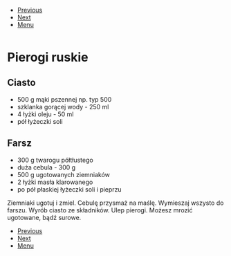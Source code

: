 <!-- Navigation Menu Start -->

- [Previous](<Pierniki.md>)
- [Next](<Pierogi z mięsem.md>)
- [Menu](<README.md>)

<div style="margin-bottom: 50px"></div>

<!-- /Navigation Menu Start -->


# Pierogi ruskie

## Ciasto

- 500 g mąki pszennej np. typ 500
- szklanka gorącej wody - 250 ml
- 4 łyżki oleju - 50 ml
- pół łyżeczki soli

## Farsz

- 300 g twarogu półtłustego
- duża cebula - 300 g
- 500 g ugotowanych ziemniaków
- 2 łyżki masła klarowanego
- po pół płaskiej łyżeczki soli i pieprzu

Ziemniaki ugotuj i zmiel. Cebulę przysmaż na maślę. Wymieszaj wszysto do farszu. Wyrób ciasto ze składników. Ulep pierogi. Możesz mrozić ugotowane, bądź surowe.


<!-- Navigation Menu End -->

- [Previous](<Pierniki.md>)
- [Next](<Pierogi z mięsem.md>)
- [Menu](<README.md>)

<div style="margin-bottom: 50px"></div>

<!-- /Navigation Menu End -->